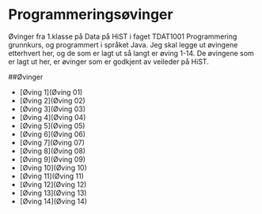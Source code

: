 ﻿# Programmeringsøvinger
Øvinger fra 1.klasse på Data på HiST i faget TDAT1001 Programmering grunnkurs, og programmert i språket Java.
Jeg skal legge ut øvingene etterhvert her, og de som er lagt ut så langt er øving 1-14. De øvingene som er lagt ut her, er øvinger som er godkjent av veileder på HiST.

##Øvinger
- [Øving 1](Øving 01)
- [Øving 2](Øving 02)
- [Øving 3](Øving 03)
- [Øving 4](Øving 04)
- [Øving 5](Øving 05)
- [Øving 6](Øving 06)
- [Øving 7](Øving 07)
- [Øving 8](Øving 08)
- [Øving 9](Øving 09)
- [Øving 10](Øving 10)
- [Øving 11](Øving 11)
- [Øving 12](Øving 12)
- [Øving 13](Øving 13)
- [Øving 14](Øving 14)
